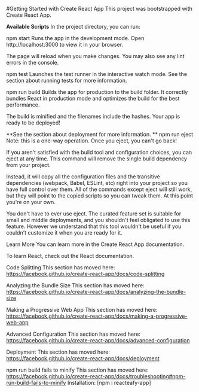#Getting Started with Create React App
This project was bootstrapped with Create React App.

**Available Scripts**
In the project directory, you can run:

  npm start
  Runs the app in the development mode.
  Open http://localhost:3000 to view it in your browser.

  The page will reload when you make changes.
  You may also see any lint errors in the console.

  npm test
  Launches the test runner in the interactive watch mode.
  See the section about running tests for more information.

  npm run build
  Builds the app for production to the build folder.
  It correctly bundles React in production mode and optimizes the build for the best performance.

The build is minified and the filenames include the hashes.
Your app is ready to be deployed!

**See the section about deployment for more information.
**
  npm run eject
  Note: this is a one-way operation. Once you eject, you can't go back!

If you aren't satisfied with the build tool and configuration choices, you can eject at any time. This command will remove the single build dependency from your project.

Instead, it will copy all the configuration files and the transitive dependencies (webpack, Babel, ESLint, etc) right into your project so you have full control over them. All of the commands except eject will still work, but they will point to the copied scripts so you can tweak them. At this point you're on your own.

You don't have to ever use eject. The curated feature set is suitable for small and middle deployments, and you shouldn't feel obligated to use this feature. However we understand that this tool wouldn't be useful if you couldn't customize it when you are ready for it.

Learn More
You can learn more in the Create React App documentation.

To learn React, check out the React documentation.

Code Splitting
This section has moved here: https://facebook.github.io/create-react-app/docs/code-splitting

Analyzing the Bundle Size
This section has moved here: https://facebook.github.io/create-react-app/docs/analyzing-the-bundle-size

Making a Progressive Web App
This section has moved here: https://facebook.github.io/create-react-app/docs/making-a-progressive-web-app

Advanced Configuration
This section has moved here: https://facebook.github.io/create-react-app/docs/advanced-configuration

Deployment
This section has moved here: https://facebook.github.io/create-react-app/docs/deployment

npm run build fails to minify
This section has moved here: https://facebook.github.io/create-react-app/docs/troubleshooting#npm-run-build-fails-to-minify
Installation: [npm i reacteafy-app]
